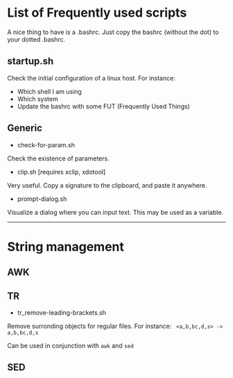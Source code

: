# List of Frequently used scripts

A nice thing to have is a .bashrc. Just copy the bashrc (without the dot) to your dotted .bashrc.


## startup.sh

Check the initial configuration of a linux host. For instance:

- Which shell I am using
- Which system
- Update the bashrc with some FUT (Frequently Used Things)


## Generic

- check-for-param.sh

Check the existence of parameters.

- clip.sh [requires xclip, xdotool]

Very useful. Copy a signature to the clipboard, and paste it anywhere.

- prompt-dialog.sh

Visualize a dialog where you can input text. This may be used as a variable.

---

# String management


## AWK

## TR

- tr_remove-leading-brackets.sh

Remove surronding objects for regular files. For instance:
``` <a,b,bc,d,s> ->  a,b,bc,d,s```

Can be used in conjunction with ```awk``` and ```sed```

## SED




